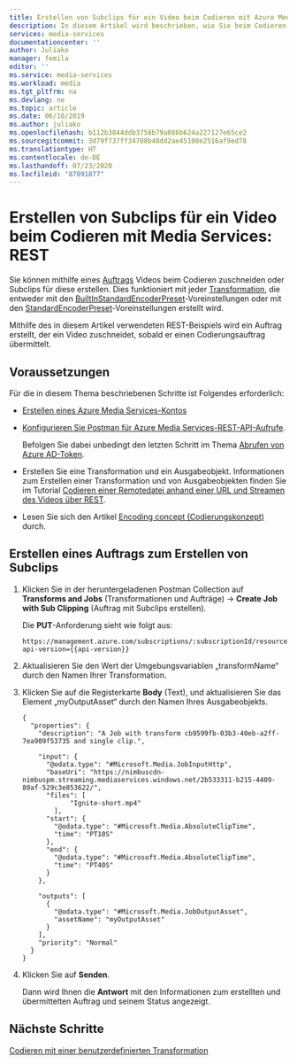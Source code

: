 ```yaml
---
title: Erstellen von Subclips für ein Video beim Codieren mit Azure Media Services-REST
description: In diesem Artikel wird beschrieben, wie Sie beim Codieren mit Azure Media Services mithilfe von REST Subclips für ein Video erstellen
services: media-services
documentationcenter: ''
author: Juliako
manager: femila
editor: ''
ms.service: media-services
ms.workload: media
ms.tgt_pltfrm: na
ms.devlang: ne
ms.topic: article
ms.date: 06/10/2019
ms.author: juliako
ms.openlocfilehash: b112b3844ddb3758b79a086b624a227127e65ce2
ms.sourcegitcommit: 3d79f737ff34708b48dd2ae45100e2516af9ed78
ms.translationtype: HT
ms.contentlocale: de-DE
ms.lasthandoff: 07/23/2020
ms.locfileid: "87091877"
---
```

# <a name="subclip-a-video-when-encoding-with-media-services---rest"></a>Erstellen von Subclips für ein Video beim Codieren mit Media Services: REST

Sie können mithilfe eines [Auftrags](/rest/api/media/jobs) Videos beim Codieren zuschneiden oder Subclips für diese erstellen. Dies funktioniert mit jeder [Transformation](/rest/api/media/transforms), die entweder mit den [BuiltInStandardEncoderPreset](/rest/api/media/transforms/createorupdate#builtinstandardencoderpreset)-Voreinstellungen oder mit den [StandardEncoderPreset](/rest/api/media/transforms/createorupdate#standardencoderpreset)-Voreinstellungen erstellt wird. 

Mithilfe des in diesem Artikel verwendeten REST-Beispiels wird ein Auftrag erstellt, der ein Video zuschneidet, sobald er einen Codierungsauftrag übermittelt. 

## <a name="prerequisites"></a>Voraussetzungen

Für die in diesem Thema beschriebenen Schritte ist Folgendes erforderlich:

- [Erstellen eines Azure Media Services-Kontos](./create-account-howto.md)
- [Konfigurieren Sie Postman für Azure Media Services-REST-API-Aufrufe](media-rest-apis-with-postman.md).
    
    Befolgen Sie dabei unbedingt den letzten Schritt im Thema [Abrufen von Azure AD-Token](media-rest-apis-with-postman.md#get-azure-ad-token). 
- Erstellen Sie eine Transformation und ein Ausgabeobjekt. Informationen zum Erstellen einer Transformation und von Ausgabeobjekten finden Sie im Tutorial [Codieren einer Remotedatei anhand einer URL und Streamen des Videos über REST](stream-files-tutorial-with-rest.md).
- Lesen Sie sich den Artikel [Encoding concept (Codierungskonzept)](encoding-concept.md) durch.

## <a name="create-a-subclipping-job"></a>Erstellen eines Auftrags zum Erstellen von Subclips

1. Klicken Sie in der heruntergeladenen Postman Collection auf **Transforms and Jobs** (Transformationen und Aufträge) -> **Create Job with Sub Clipping** (Auftrag mit Subclips erstellen).
    
    Die **PUT**-Anforderung sieht wie folgt aus:
    
    ```
    https://management.azure.com/subscriptions/:subscriptionId/resourceGroups/:resourceGroupName/providers/Microsoft.Media/mediaServices/:accountName/transforms/:transformName/jobs/:jobName?api-version={{api-version}}
    ```
1. Aktualisieren Sie den Wert der Umgebungsvariablen „transformName“ durch den Namen Ihrer Transformation. 
1. Klicken Sie auf die Registerkarte **Body** (Text), und aktualisieren Sie das Element „myOutputAsset“ durch den Namen Ihres Ausgabeobjekts.

    ```
    {
      "properties": {
        "description": "A Job with transform cb9599fb-03b3-40eb-a2ff-7ea909f53735 and single clip.",
       
        "input": {
          "@odata.type": "#Microsoft.Media.JobInputHttp",
          "baseUri": "https://nimbuscdn-nimbuspm.streaming.mediaservices.windows.net/2b533311-b215-4409-80af-529c3e853622/",
          "files": [
                "Ignite-short.mp4"
            ],
          "start": {
            "@odata.type": "#Microsoft.Media.AbsoluteClipTime",
            "time": "PT10S"
          },
          "end": {
            "@odata.type": "#Microsoft.Media.AbsoluteClipTime",
            "time": "PT40S"
          }
        },
      
        "outputs": [
          {
            "@odata.type": "#Microsoft.Media.JobOutputAsset",
            "assetName": "myOutputAsset"
          }
        ],
        "priority": "Normal"
      }
    }
    ```
1. Klicken Sie auf **Senden**.

    Dann wird Ihnen die **Antwort** mit den Informationen zum erstellten und übermittelten Auftrag und seinem Status angezeigt. 

## <a name="next-steps"></a>Nächste Schritte

[Codieren mit einer benutzerdefinierten Transformation](custom-preset-rest-howto.md) 
